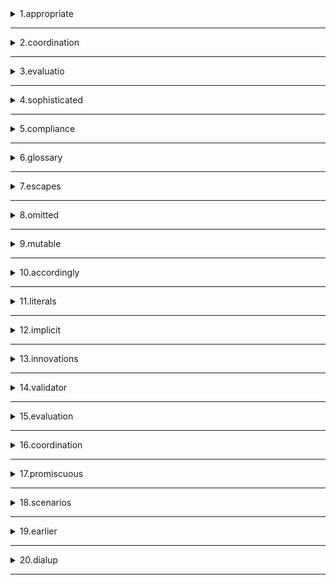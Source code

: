 <details>
<summary>1.appropriate</summary>

```
适合是，适当的

```
</details>

---

<details>
<summary>2.coordination</summary>

```
协调，调和，平等

```
</details>

---

<details>
<summary>3.evaluatio</summary>

```
评估，规范化

```
</details>

---

<details>
<summary>4.sophisticated</summary>

```
复杂的

```
</details>

---

<details>
<summary>5.compliance</summary>

```
顺从

```
</details>

---

<details>
<summary>6.glossary</summary>

```
术语表

```
</details>

---

<details>
<summary>7.escapes</summary>

```
转义符

```
</details>

---

<details>
<summary>8.omitted</summary>

```
遗漏，省略

```
</details>

---

<details>
<summary>9.mutable</summary>

```
adj. 易变的，不定的

```
</details>

---

<details>
<summary>10.accordingly</summary>

```
adv. 因此，于是

```
</details>

---

<details>
<summary>11.literals</summary>

```
n. 字面值；

```
</details>

---
<details>
<summary>12.implicit</summary>

```
隐式的

```
</details>

---
<details>
<summary>13.innovations</summary>

```
n. 创新（innovation的复数）；改革

```
</details>

---
<details>
<summary>14.validator</summary>

```
n. 验证器；验证程序

```
</details>

---
<details>
<summary>15.evaluation</summary>

```
n. 评价；[审计] 评估；估价；求值

```
</details>

---

<details>
<summary>16.coordination</summary>

```
n. 协调，调和；对等，同等

```
</details>

---
<details>
<summary>17.promiscuous</summary>

```
adj. 混杂的；杂乱的
adv. 偶然地；胡乱地

```
</details>

---

<details>
<summary>18.scenarios</summary>

```
n. 情节；脚本；情景介绍（scenario的复数

```
</details>

---
<details>
<summary>19.earlier</summary>

```
adj. 早的；初期的 （early的比较级）
adv. 早地；早先的时候

```
</details>

---

<details>
<summary>20.dialup</summary>

```
n. 拨电话号码

```
</details>

---
